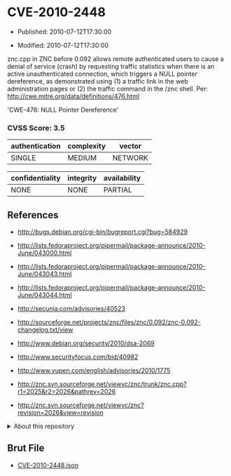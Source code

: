 # CVE-2010-2448

- Published: 2010-07-12T17:30:00

- Modified: 2010-07-12T17:30:00

znc.cpp in ZNC before 0.092 allows remote authenticated users to cause a denial of service (crash) by requesting traffic statistics when there is an active unauthenticated connection, which triggers a NULL pointer dereference, as demonstrated using (1) a traffic link in the web administration pages or (2) the traffic command in the /znc shell. Per: http://cwe.mitre.org/data/definitions/476.html

'CWE-476: NULL Pointer Dereference'

### CVSS Score: **3.5**

| authentication | complexity | vector |
| --- | --- | --- |
| SINGLE | MEDIUM | NETWORK |

| confidentiality | integrity | availability |
| --- | --- | --- |
| NONE | NONE | PARTIAL |

## References

* http://bugs.debian.org/cgi-bin/bugreport.cgi?bug=584929

* http://lists.fedoraproject.org/pipermail/package-announce/2010-June/043000.html

* http://lists.fedoraproject.org/pipermail/package-announce/2010-June/043043.html

* http://lists.fedoraproject.org/pipermail/package-announce/2010-June/043044.html

* http://secunia.com/advisories/40523

* http://sourceforge.net/projects/znc/files/znc/0.092/znc-0.092-changelog.txt/view

* http://www.debian.org/security/2010/dsa-2069

* http://www.securityfocus.com/bid/40982

* http://www.vupen.com/english/advisories/2010/1775

* http://znc.svn.sourceforge.net/viewvc/znc/trunk/znc.cpp?r1=2025&r2=2026&pathrev=2026

* http://znc.svn.sourceforge.net/viewvc/znc?revision=2026&view=revision

<details>
<summary>About this repository</summary> 

  This repository is part of the project [Live Hack CVE](https://github.com/Live-Hack-CVE). Main website can be found [www.live-hack.org](https://www.live-hack.org) 
  
  Made by [Sn0wAlice](https://github.com/Sn0wAlice) for the people that care about security and need to have a feed of the latest CVEs. Hope you enjoy it, don't forget to star the repo and follow me on [Twitter](https://twitter.com/Sn0wAlice) and [Github](https://github.com/Sn0wAlice). And that is my [personnal website](https://www.alice-snow.me/)

  - [Home Page](https://github.com/Live-Hack-CVE)
  - [Framework](https://github.com/Live-Hack-CVE/cve-framework)
  - [CVE database](https://github.com/Live-Hack-CVE/full_database)
  - [Changelog](https://github.com/Live-Hack-CVE/Changelog)
</details>

## Brut File

* [CVE-2010-2448.json](https://raw.githubusercontent.com/Live-Hack-CVE/full_database/main/cves/2010/CVE-2010-2448.json)

